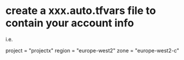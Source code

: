 # create a xxx.auto.tfvars file to contain your account info

i.e. 

project = "projectx"
region = "europe-west2"
zone = "europe-west2-c"
